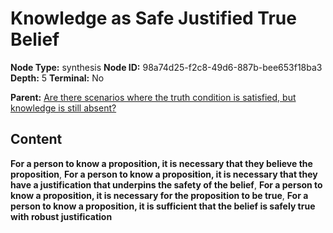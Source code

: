 # Knowledge as Safe Justified True Belief

**Node Type:** synthesis
**Node ID:** 98a74d25-f2c8-49d6-887b-bee653f18ba3
**Depth:** 5
**Terminal:** No

**Parent:** [Are there scenarios where the truth condition is satisfied, but knowledge is still absent?](are-there-scenarios-where-the-truth-condition-is-satisfied-but-knowledge-is-still-absent-antithesis-56e5a5ec-0473-40a0-a1bc-aeb86a368e77.md)

## Content

**For a person to know a proposition, it is necessary that they believe the proposition**, **For a person to know a proposition, it is necessary that they have a justification that underpins the safety of the belief**, **For a person to know a proposition, it is necessary for the proposition to be true**, **For a person to know a proposition, it is sufficient that the belief is safely true with robust justification**
